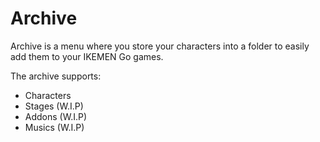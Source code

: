 # Archive
Archive is a menu where you store your characters into a folder to easily add them to your IKEMEN Go games.

The archive supports:
- Characters
- Stages (W.I.P)
- Addons (W.I.P)
- Musics (W.I.P)
